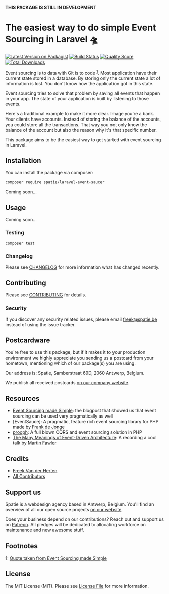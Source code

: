 **THIS PACKAGE IS STILL IN DEVELOPMENT**

# The easiest way to do simple Event Sourcing in Laravel 🛸

[![Latest Version on Packagist](https://img.shields.io/packagist/v/spatie/laravel-event-saucer.svg?style=flat-square)](https://packagist.org/packages/spatie/laravel-event-saucer)
[![Build Status](https://img.shields.io/travis/spatie/laravel-event-saucer/master.svg?style=flat-square)](https://travis-ci.org/spatie/laravel-event-saucer)
[![Quality Score](https://img.shields.io/scrutinizer/g/spatie/laravel-event-saucer.svg?style=flat-square)](https://scrutinizer-ci.com/g/spatie/laravel-event-saucer)
[![Total Downloads](https://img.shields.io/packagist/dt/spatie/laravel-event-saucer.svg?style=flat-square)](https://packagist.org/packages/spatie/laravel-event-saucer)

Event sourcing is to data with Git is to code <sup>[1](#footnote1)</sup>. Most application have their current state stored in a database. By storing only the current state a lot of information is lost. You don't know how the application got in this state.

Event sourcing tries to solve that problem by saving all events that happen in your app. The state of your application is built by listening to those events. 

Here's a traditional example to make it more clear. Image you're a bank. Your clients have accounts. Instead of storing the balance of the accounts, you could store all the transactions. That way you not only know the balance of the account but also the reason why it's that specific number.

This package aims to be the easiest way to get started with event sourcing in Laravel.


## Installation

You can install the package via composer:

```bash
composer require spatie/laravel-event-saucer
```

Coming soon...

## Usage

Coming soon...

### Testing

``` bash
composer test
```

### Changelog

Please see [CHANGELOG](CHANGELOG.md) for more information what has changed recently.

## Contributing

Please see [CONTRIBUTING](CONTRIBUTING.md) for details.

### Security

If you discover any security related issues, please email freek@spatie.be instead of using the issue tracker.

## Postcardware

You're free to use this package, but if it makes it to your production environment we highly appreciate you sending us a postcard from your hometown, mentioning which of our package(s) you are using.

Our address is: Spatie, Samberstraat 69D, 2060 Antwerp, Belgium.

We publish all received postcards [on our company website](https://spatie.be/en/opensource/postcards).

## Resources

-  [Event Sourcing made Simple](https://kickstarter.engineering/event-sourcing-made-simple-4a2625113224): the blogpost that showed us that event sourcing can be used very pragmatically as well
- [EventSauce]: A pragmatic, feature rich event sourcing library for PHP made by [Frank de Jonge](https://frankdejonge.nl)
- [prooph](https://github.com/prooph): A full blown CQRS and event sourcing solution in PHP
- [The Many Meanings of Event-Driven Architecture](https://www.youtube.com/watch?v=STKCRSUsyP0): A recording a cool talk by [Martin Fawler](https://martinfowler.com/)

## Credits

- [Freek Van der Herten](https://github.com/freekmurze)
- [All Contributors](../../contributors)

## Support us

Spatie is a webdesign agency based in Antwerp, Belgium. You'll find an overview of all our open source projects [on our website](https://spatie.be/opensource).

Does your business depend on our contributions? Reach out and support us on [Patreon](https://www.patreon.com/spatie). 
All pledges will be dedicated to allocating workforce on maintenance and new awesome stuff.

## Footnotes

<a name="myfootnote1">1</a>: [Quote taken from Event Sourcing made Simple](https://kickstarter.engineering/event-sourcing-made-simple-4a2625113224)

## License

The MIT License (MIT). Please see [License File](LICENSE.md) for more information.
